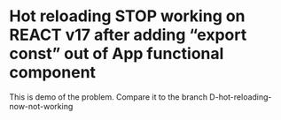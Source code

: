 # Hot reloading STOP working on REACT v17  after adding “export const” out of App functional component

This is demo of the problem. Compare it to the branch D-hot-reloading-now-not-working
